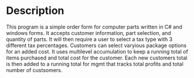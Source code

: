 # Description
This program is a simple order form for computer parts written in C# and windows forms. It accepts customer information, part selection, and quantity of parts. It will then require a user to select a tax type with 3 different tax percentages. Customers can select varyious package options for an added cost. It uses multilevel accumulation to keep a running total of items purchased and total cost for the customer. Each new customers total is then added to a running total for mgmt that tracks total profits and total number of custsomers. 